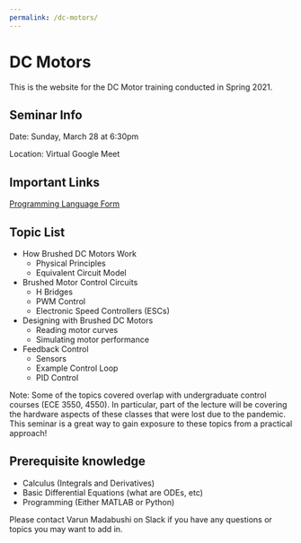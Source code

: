 ```yaml
---
permalink: /dc-motors/
---
```


# DC Motors

This is the website for the DC Motor training conducted in Spring 2021.

## Seminar Info

Date: Sunday, March 28 at 6:30pm

Location: Virtual Google Meet

## Important Links

[Programming Language Form](https://forms.gle/Qcyw3fMNwqtrXuoq5)

## Topic List

- How Brushed DC Motors Work
  - Physical Principles
  - Equivalent Circuit Model
- Brushed Motor Control Circuits
  - H Bridges
  - PWM Control
  - Electronic Speed Controllers (ESCs)
- Designing with Brushed DC Motors
  - Reading motor curves
  - Simulating motor performance
- Feedback Control
  - Sensors
  - Example Control Loop
  - PID Control

Note: Some of the topics covered overlap with undergraduate
control courses (ECE 3550, 4550). In particular, part of the lecture
will be covering the hardware aspects of these classes that
were lost due to the pandemic. This seminar is a great way to gain
exposure to these topics from a practical approach!

## Prerequisite knowledge

- Calculus (Integrals and Derivatives)
- Basic Differential Equations (what are ODEs, etc)
- Programming (Either MATLAB or Python)

Please contact Varun Madabushi on Slack if you have any questions or topics you may want to add in.
